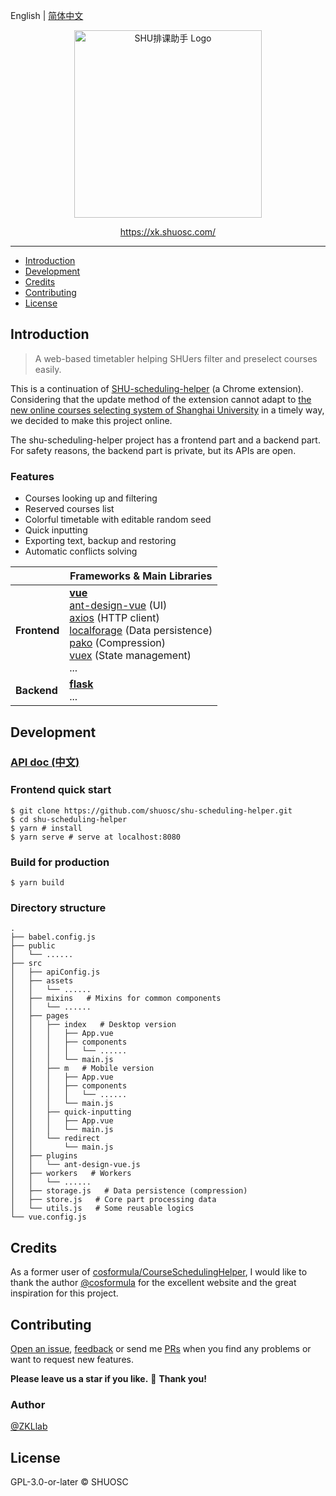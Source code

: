 English | [简体中文](./README-zh_CN.md)

<p align="center">
  <a href="https://xk.shuosc.com/">
    <img width="300px" src="https://xk.shuosc.com/img/readme-logo.svg" alt="SHU排课助手 Logo" />
  </a>
</p>

<p align="center">
  <a href="https://xk.shuosc.com/">https://xk.shuosc.com/</a>
</p>

------

- [Introduction](#introduction)
- [Development](#development)
- [Credits](#credits)
- [Contributing](#contributing)
- [License](#license)

## Introduction

> A web-based timetabler helping SHUers filter and preselect courses easily.

This is a continuation of [SHU-scheduling-helper](https://github.com/ZKLlab/SHU-scheduling-helper) (a Chrome extension). Considering that the update method of the extension cannot adapt to [the new online courses selecting system of Shanghai University](http://xk.autoisp.shu.edu.cn:8084/) in a timely way, we decided to make this project online.

The shu-scheduling-helper project has a frontend part and a backend part. For safety reasons, the backend part is private, but its APIs are open.

### Features

- Courses looking up and filtering
- Reserved courses list
- Colorful timetable with editable random seed
- Quick inputting
- Exporting text, backup and restoring
- Automatic conflicts solving

|              | Frameworks & Main Libraries                                  |
| ------------ | ------------------------------------------------------------ |
| **Frontend** | **[vue](https://github.com/vuejs/vue)**<br />[ant-design-vue](https://github.com/vueComponent/ant-design-vue) (UI)<br />[axios](https://github.com/axios/axios) (HTTP client)<br />[localforage](https://github.com/localForage/localForage) (Data persistence)<br />[pako](https://github.com/nodeca/pako) (Compression)<br />[vuex](https://github.com/vuejs/vuex) (State management)<br />... |
| **Backend**  | **[flask](https://github.com/pallets/flask)**<br />...       |

## Development

### [API doc (中文)](./docs/api-zh_CN.md)

### Frontend quick start

```shell
$ git clone https://github.com/shuosc/shu-scheduling-helper.git
$ cd shu-scheduling-helper
$ yarn # install
$ yarn serve # serve at localhost:8080
```

### Build for production

```shell
$ yarn build
```

### Directory structure

```
.
├── babel.config.js
├── public
│   └── ......
├── src
│   ├── apiConfig.js
│   ├── assets
│   │   └── ......
│   ├── mixins   # Mixins for common components
│   │   └── ......
│   ├── pages
│   │   ├── index   # Desktop version
│   │   │   ├── App.vue
│   │   │   ├── components
│   │   │   │   └── ......
│   │   │   └── main.js
│   │   ├── m   # Mobile version
│   │   │   ├── App.vue
│   │   │   ├── components
│   │   │   │   └── ......
│   │   │   └── main.js
│   │   ├── quick-inputting
│   │   │   ├── App.vue
│   │   │   └── main.js
│   │   └── redirect
│   │       └── main.js
│   ├── plugins
│   │   └── ant-design-vue.js
│   ├── workers   # Workers
│   │   └── ......
│   ├── storage.js   # Data persistence (compression)
│   ├── store.js   # Core part processing data
│   └── utils.js   # Some reusable logics
└── vue.config.js
```

## Credits

As a former user of [cosformula/CourseSchedulingHelper](https://github.com/cosformula/CourseSchedulingHelper), I would like to thank the author [@cosformula](https://github.com/cosformula) for the excellent website and the great inspiration for this project.

## Contributing

[Open an issue](https://github.com/shuosc/shu-scheduling-helper/issues/new), [feedback](https://support.qq.com/products/120502) or send me [PRs](https://github.com/shuosc/shu-scheduling-helper/pulls) when you find any problems or want to request new features.

**Please leave us a star if you like.** 🌟 **Thank you!**

### Author

[@ZKLlab](https://github.com/ZKLlab)

## License

GPL-3.0-or-later &copy; SHUOSC
